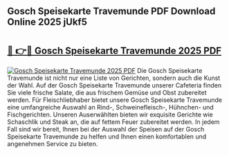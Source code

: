 ## Gosch Speisekarte Travemunde PDF Download Online 2025 jUkf5

# <h2><a href="http://gce6zfx.nevu.top/?p=Gosch+Speisekarte+Travemunde">🔗 👉🔴 Gosch Speisekarte Travemunde 2025 PDF</a></h2>

[![Gosch Speisekarte Travemunde 2025 PDF](https://i.imgur.com/dBaPXMq.png)](http://gce6zfx.nevu.top/?p=Gosch+Speisekarte+Travemunde)
Die Gosch Speisekarte Travemunde ist nicht nur eine Liste von Gerichten, sondern auch die Kunst der Wahl. Auf der Gosch Speisekarte Travemunde unserer Cafeteria finden Sie viele frische Salate, die aus frischem Gemüse und Obst zubereitet werden. Für Fleischliebhaber bietet unsere Gosch Speisekarte Travemunde eine umfangreiche Auswahl an Rind-, Schweinefleisch-, Hühnchen- und Fischgerichten. Unseren Auserwählten bieten wir exquisite Gerichte wie Schaschlik und Steak an, die auf fettem Feuer zubereitet werden. In jedem Fall sind wir bereit, Ihnen bei der Auswahl der Speisen auf der Gosch Speisekarte Travemunde zu helfen und Ihnen einen komfortablen und angenehmen Service zu bieten.
